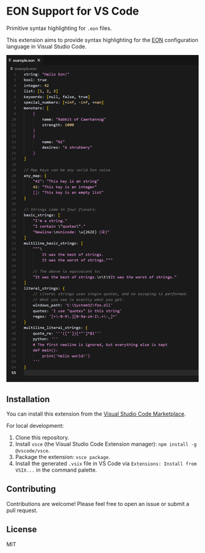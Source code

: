 # EON Support for VS Code

Primitive syntax highlighting for `.eon` files.

This extension aims to provide syntax highlighting for the [EON](https://github.com/eon-config/eon) configuration language in Visual Studio Code.


![EON Syntax Highlighting Screenshot](./assets/images/example_highlighting_v3.png) 


## Installation

You can install this extension from the [Visual Studio Code Marketplace](https://marketplace.visualstudio.com/items?itemName=mh1.vscode-eon).

For local development:

1.  Clone this repository.
2.  Install `vsce` (the Visual Studio Code Extension manager): `npm install -g @vscode/vsce`.
3.  Package the extension: `vsce package`.
4.  Install the generated `.vsix` file in VS Code via `Extensions: Install from VSIX...` in the command palette.

## Contributing

Contributions are welcome! Please feel free to open an issue or submit a pull request.

## License

MIT

